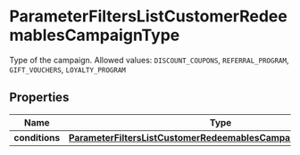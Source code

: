 

# ParameterFiltersListCustomerRedeemablesCampaignType

Type of the campaign. Allowed values: `DISCOUNT_COUPONS`, `REFERRAL_PROGRAM`, `GIFT_VOUCHERS`, `LOYALTY_PROGRAM`

## Properties

| Name | Type | Description |
|------------ | ------------- | ------------- |
|**conditions** | [**ParameterFiltersListCustomerRedeemablesCampaignTypeConditions**](ParameterFiltersListCustomerRedeemablesCampaignTypeConditions.md) |  |



